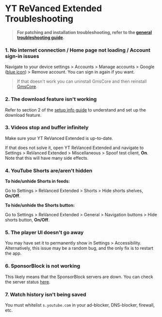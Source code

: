 # **YT ReVanced Extended Troubleshooting**


> **For patching and installation troubleshooting, refer to the [general troubleshooting guide](https://github.com/ReVanced-Extended-Community/Community-Guides/blob/main/community-wiki/general-troubleshooting.md).**


### **1. No internet connection / Home page not loading / Account sign-in issues**

Navigate to your device settings > Accounts > Manage accounts > Google ([blue icon](https://imgur.com/a/LXoLCV1)) > Remove account. You can sign in again if you want.

> If that doesn't work you can uninstall GmsCore and then reinstall [GmsCore](https://github.com/ReVanced/GmsCore/releases/latest).




### **2. The download feature isn't working**

Refer to section 2 of the [setup info guide](https://github.com/ReVanced-Extended-Community/Community-Guides/blob/main/community-wiki/patching%20%26%20setup%20info.md#2-general-info-for-patching-and-feature-setup) to understand and set up the download feature.




### **3. Videos stop and buffer infinitely**

Make sure your YT ReVanced Extended is up-to-date.

If that does not solve it, open YT ReVanced Extended and navigate to Settings > ReVanced Extended > Miscellaneous > Spoof test client, **On**. Note that this will have many side effects.




### **4. YouTube Shorts are/aren't hidden**

**To hide/unhide Shorts in feeds:**

Go to Settings > ReVanced Extended > Shorts > Hide shorts shelves, **On/Off**.

**To hide/unhide the Shorts button:**

Go to Settings > ReVanced Extended > General > Navigation buttons > Hide shorts button, **On/Off**.




### **5. The player UI doesn't go away**

You may have set it to permanently show in Settings > Accessibility. Alternatively, this issue may be a random bug, and the only fix is to restart the app.




### **6. SponsorBlock is not working**

This likely means that the SponsorBlock servers are down. You can check the server status [here](https://status.sponsor.ajay.app/).




### **7. Watch history isn't being saved**

You must whitelist `s.youtube.com` in your ad-blocker, DNS-blocker, firewall, etc.
